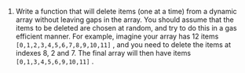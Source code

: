 1. Write a function that will delete items (one at a time) from a dynamic array without leaving gaps in the array. You should assume that the items to be deleted are chosen at random, and try to do this in a gas efficient manner.
For example, imagine your array has 12 items ``` [0,1,2,3,4,5,6,7,8,9,10,11] ``` , and you need to delete the items at indexes 8, 2 and 7.
The final array will then have items ``` [0,1,3,4,5,6,9,10,11] ``` .